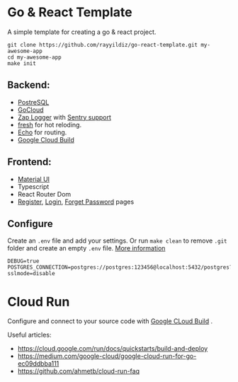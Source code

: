 # Go & React Template


A simple template for creating a go & react project. 


```
git clone https://github.com/rayyildiz/go-react-template.git my-awesome-app
cd my-awesome-app
make init
```

Backend: 
---

- [PostreSQL](https://github.com/lib/pq)
- [GoCloud](https://gocloud.dev/) 
- [Zap Logger](https://github.com/uber-go/zap) with [Sentry support](https://github.com/getsentry/sentry-go)
- [fresh](https://github.com/gravityblast/fresh) for hot reloding.
- [Echo](https://echo.labstack.com/) for routing.
- [Google Cloud Build](https://cloud.google.com/cloud-build)

Frontend: 
---

- [Material UI](https://material-ui.com/)
- Typescript 
- React Router Dom
- [Register](web/app/src/Pages/Auth/RegisterPage.tsx), [Login](web/app/src/Pages/Auth/LoginPage.tsx), [Forget Password](web/app/src/Pages/Auth/ForgetPasswordPage.tsx) pages


## Configure

Create an `.env` file and add your settings. Or run `make clean` to remove `.git` folder and create an empty `.env` file. [More information](https://github.com/kelseyhightower/envconfig)

```
DEBUG=true
POSTGRES_CONNECTION=postgres://postgres:123456@localhost:5432/postgres?sslmode=disable
```


# Cloud Run

Configure and connect to your source code with [Google CLoud Build](https://console.cloud.google.com/cloud-build/builds) .


Useful articles:

- <https://cloud.google.com/run/docs/quickstarts/build-and-deploy> 
- <https://medium.com/google-cloud/google-cloud-run-for-go-ec09ddbba111> 
- <https://github.com/ahmetb/cloud-run-faq>
